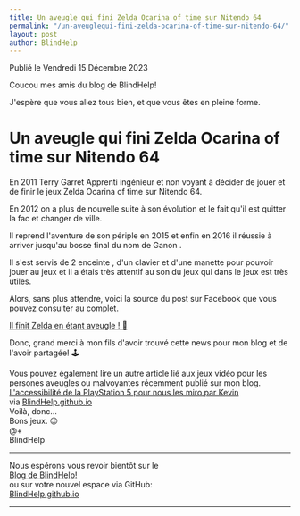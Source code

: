 ```yaml
---
title: Un aveugle qui fini Zelda Ocarina of time sur Nitendo 64
permalink: "/un-aveuglequi-fini-zelda-ocarina-of-time-sur-nitendo-64/"
layout: post
author: BlindHelp
---
```


<footer>Publié le Vendredi 15 Décembre 2023</footer>


Coucou mes amis du blog de BlindHelp!

J'espère que vous allez tous bien, et que vous êtes en pleine forme.

# Un aveugle qui fini Zelda Ocarina of time sur Nitendo 64 #

En 2011 Terry Garret Apprenti ingénieur et non voyant à décider de jouer et de finir le jeux Zelda Ocarina of time sur Nitendo 64.

En 2012 on a plus de nouvelle suite à son évolution et le fait qu'il est quitter la fac et changer de ville.

Il reprend l'aventure de son périple en 2015 et enfin en 2016 il réussie à arriver jusqu'au bosse final du nom de Ganon .

Il s'est servis de 2 enceinte , d'un clavier et d'une manette pour pouvoir jouer au jeux et il a étais très attentif au son du jeux qui dans le jeux est très utiles.

Alors, sans plus attendre, voici la source du post sur Facebook que vous pouvez consulter au complet.

[Il finit Zelda en étant aveugle ! 🤯](https://www.facebook.com/reel/1089153742247192?s=yWDuG2&fs=e)

Donc, grand merci à mon fils d'avoir trouvé cette news pour mon blog et de l'avoir partagée! 🕹

Vous pouvez également lire un autre article lié aux jeux vidéo pour  les persones aveugles ou malvoyantes récemment publié sur mon blog.    
[L'accessibilité de la PlayStation 5 pour nous les miro par Kevin](https://blindhelp.github.io/PlayStation-5/)    
via [BlindHelp.github.io](https://blindhelp.github.io/)    
Voilà, donc...    
Bons jeux. 😉    
@+    
BlindHelp    

---

Nous espérons vous revoir bientôt sur le      
[Blog de BlindHelp!](http://blindhelp.blogspot.fr/)                    
ou sur  votre nouvel espace via GitHub:                     
[BlindHelp.github.io](https://blindhelp.github.io)                    

---